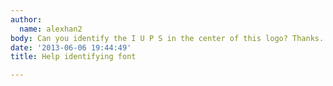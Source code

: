 ```yaml
---
author:
  name: alexhan2
body: Can you identify the I U P S in the center of this logo? Thanks.
date: '2013-06-06 19:44:49'
title: Help identifying font

---
```

